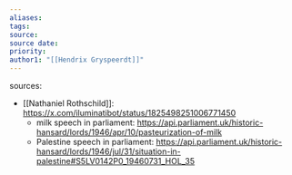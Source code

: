 ```yaml
---
aliases: 
tags: 
source: 
source date: 
priority: 
author1: "[[Hendrix Gryspeerdt]]"
---
```


sources:
- [[Nathaniel Rothschild]]: https://x.com/iluminatibot/status/1825498251006771450 
    - milk speech in parliament: https://api.parliament.uk/historic-hansard/lords/1946/apr/10/pasteurization-of-milk
    - Palestine speech in parliament: https://api.parliament.uk/historic-hansard/lords/1946/jul/31/situation-in-palestine#S5LV0142P0_19460731_HOL_35